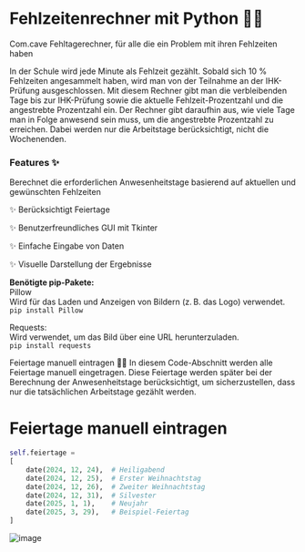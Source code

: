# **Fehlzeitenrechner mit Python** 🧮📅<br>
Com.cave Fehltagerechner, für alle die ein Problem mit ihren Fehlzeiten haben

In der Schule wird jede Minute als Fehlzeit gezählt. Sobald sich 10 % Fehlzeiten angesammelt haben, wird man von der Teilnahme an der IHK-Prüfung ausgeschlossen. Mit diesem Rechner gibt man die verbleibenden Tage bis zur IHK-Prüfung sowie die aktuelle Fehlzeit-Prozentzahl und die angestrebte Prozentzahl ein. Der Rechner gibt daraufhin aus, wie viele Tage man in Folge anwesend sein muss, um die angestrebte Prozentzahl zu erreichen. Dabei werden nur die Arbeitstage berücksichtigt, nicht die Wochenenden.

### Features ✨<br>
Berechnet die erforderlichen Anwesenheitstage basierend auf aktuellen und gewünschten Fehlzeiten

✨ Berücksichtigt Feiertage

✨ Benutzerfreundliches GUI mit Tkinter

✨ Einfache Eingabe von Daten

✨ Visuelle Darstellung der Ergebnisse

**Benötigte pip-Pakete:**<br>
Pillow<br>
Wird für das Laden und Anzeigen von Bildern (z. B. das Logo) verwendet.<br>
```pip install Pillow ```

Requests:<br>
Wird verwendet, um das Bild über eine URL herunterzuladen.<br>
```pip install requests ```


Feiertage manuell eintragen 🎉📆
In diesem Code-Abschnitt werden alle Feiertage manuell eingetragen. Diese Feiertage werden später bei der Berechnung der Anwesenheitstage berücksichtigt, um sicherzustellen, dass nur die tatsächlichen Arbeitstage gezählt werden.
# Feiertage manuell eintragen 
```python
self.feiertage = 
[
    date(2024, 12, 24),  # Heiligabend
    date(2024, 12, 25),  # Erster Weihnachtstag
    date(2024, 12, 26),  # Zweiter Weihnachtstag
    date(2024, 12, 31),  # Silvester
    date(2025, 1, 1),    # Neujahr
    date(2025, 3, 29),   # Beispiel-Feiertag
]
```
![image](https://github.com/user-attachments/assets/27e36b2c-6b6b-410b-8266-c661a98ee109)

